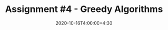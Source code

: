 ---
type: assignment
date: 2020-10-16T4:00:00+4:30
title: 'Assignment #4 - Greedy Algorithms'
pdf: /static_files/assignments/assignment4.pdf
attachment: /static_files/assignments/A4.zip
#solutions: /static_files/assignments
due: 2020-10-23T23:59:00+3:30
---